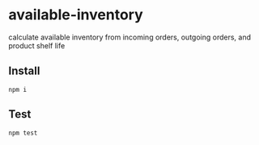 # available-inventory

calculate available inventory from incoming orders, outgoing orders, and product shelf life

## Install

`npm i`

## Test

`npm test`
